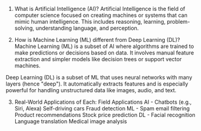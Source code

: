 1) What is Artificial Intelligence (AI)?
Artificial Intelligence is the field of computer science focused on creating machines or systems that can mimic human intelligence. This includes reasoning, learning, problem-solving, understanding language, and perception.


2) How is Machine Learning (ML) different from Deep Learning (DL)?
Machine Learning (ML) is a subset of AI where algorithms are trained to make predictions or decisions based on data. It involves manual feature extraction and simpler models like decision trees or support vector machines.

Deep Learning (DL) is a subset of ML that uses neural networks with many layers (hence "deep"). It automatically extracts features and is especially powerful for handling unstructured data like images, audio, and text.

3) Real-World Applications of Each:
Field	Applications
AI	- Chatbots (e.g., Siri, Alexa)
      Self-driving cars
      Fraud detection
ML	- Spam email filtering
      Product recommendations
      Stock price prediction
DL	- Facial recognition
      Language translation
      Medical image analysis

